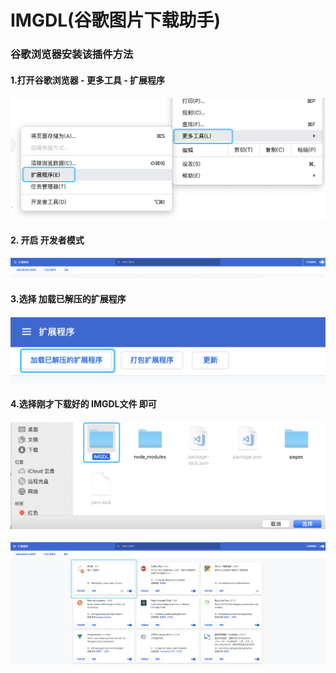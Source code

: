 # IMGDL(谷歌图片下载助手)

### 谷歌浏览器安装该插件方法 

#### 1.打开谷歌浏览器  - 更多工具 - 扩展程序

####  ![1](https://raw.githubusercontent.com/kiwiFr/IMG/master/IMGDL_imgs/IMGDL1.png)

#### 2. 开启 开发者模式

![2](https://raw.githubusercontent.com/kiwiFr/IMG/master/IMGDL_imgs/IMGDL2.png)



#### 3.选择 加载已解压的扩展程序

#### ![3](https://raw.githubusercontent.com/kiwiFr/IMG/master/IMGDL_imgs/IMGDL3.png)



#### 4.选择刚才下载好的 IMGDL文件 即可  

#### ![4](https://raw.githubusercontent.com/kiwiFr/IMG/master/IMGDL_imgs/IMGDL4.png)

 ![5](https://raw.githubusercontent.com/kiwiFr/IMG/master/IMGDL_imgs/IMGDL5.png)